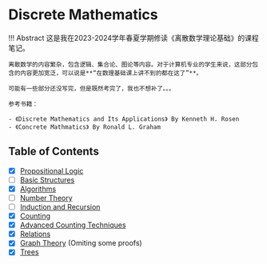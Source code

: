 # Discrete Mathematics

!!! Abstract
    这是我在2023-2024学年春夏学期修读《离散数学理论基础》的课程笔记。

    离散数学的内容繁杂，包含逻辑、集合论、图论等内容。对于计算机专业的学生来说，这部分包含的内容更加宽泛，可以说是**“在数理基础课上讲不到的都在这了”**。

    可能有一些部分还没写完，但是既然考完了，我也不想补了。。。

    参考书籍：

    - 《Discrete Mathematics and Its Applications》 By Kenneth H. Rosen
    - 《Concrete Mathmatics》 By Ronald L. Graham 

## Table of Contents

- [x] [Propositional Logic](./01%20Propositional%20Logic.md)
- [ ] [Basic Structures](./02%20Basic%20Structures.md)
- [x] [Algorithms](./03%20Algorithms.md)
- [ ] [Number Theory](./04%20Number%20Theory.md)
- [ ] [Induction and Recursion](./05%20Induction%20and%20Recursion.md)
- [x] [Counting](./06%20Counting.md)
- [x] [Advanced Counting Techniques](./08%20Advanced%20Counting%20Techniques.md)
- [x] [Relations](./09%20Relations.md)
- [x] [Graph Theory](./10%20Graph%20Theory.md) (Omiting some proofs)
- [x] [Trees](./11%20Trees.md)
